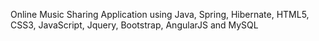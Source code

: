 Online Music Sharing Application using Java, Spring, Hibernate, HTML5, CSS3, JavaScript, Jquery, Bootstrap, AngularJS and MySQL